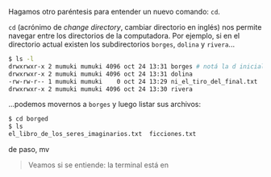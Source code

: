 Hagamos otro paréntesis para entender un nuevo comando: `cd`. 

`cd` (acrónimo de _change directory_, cambiar directorio en inglés) nos permite navegar entre los directorios de la computadora. Por ejemplo, si en el directorio actual existen los subdirectorios `borges`, `dolina` y `rivera`...

```bash
$ ls -l
drwxrwxr-x 2 mumuki mumuki 4096 oct 24 13:31 borges # notá la d inicial que significa que es un directorio
drwxrwxr-x 2 mumuki mumuki 4096 oct 24 13:31 dolina
-rw-rw-r-- 1 mumuki mumuki    0 oct 24 13:29 ni_el_tiro_del_final.txt
drwxrwxr-x 2 mumuki mumuki 4096 oct 24 13:30 rivera
```
...podemos movernos a `borges` y luego listar sus archivos:

```bash
$ cd borged
$ ls
el_libro_de_los_seres_imaginarios.txt  ficciones.txt
```

de paso, mv

> Veamos si se entiende: la terminal está en 
> 
> 